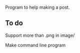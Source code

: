 Program to help making a post.

## To do

Support more than .png in image/

Make command line program